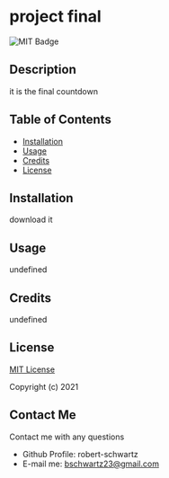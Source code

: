 
# project final

![MIT Badge](https://img.shields.io/badge/License-MIT-brightgreen)

## Description
it is the final countdown

## Table of Contents
- [Installation](#installation)
- [Usage](#usage)
- [Credits](#credits)
- [License](#license)

## Installation
download it

## Usage
undefined

## Credits
undefined

## License
[MIT License](https://opensource.org/licenses/MIT)

Copyright (c) 2021

## Contact Me
Contact me with any questions
- Github Profile: robert-schwartz
- E-mail me: bschwartz23@gmail.com
